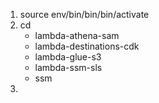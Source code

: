 

1) source env/bin/bin/bin/activate
2) cd
   - lambda-athena-sam
   - lambda-destinations-cdk
   - lambda-glue-s3
   - lambda-ssm-sls
   - ssm
3) 